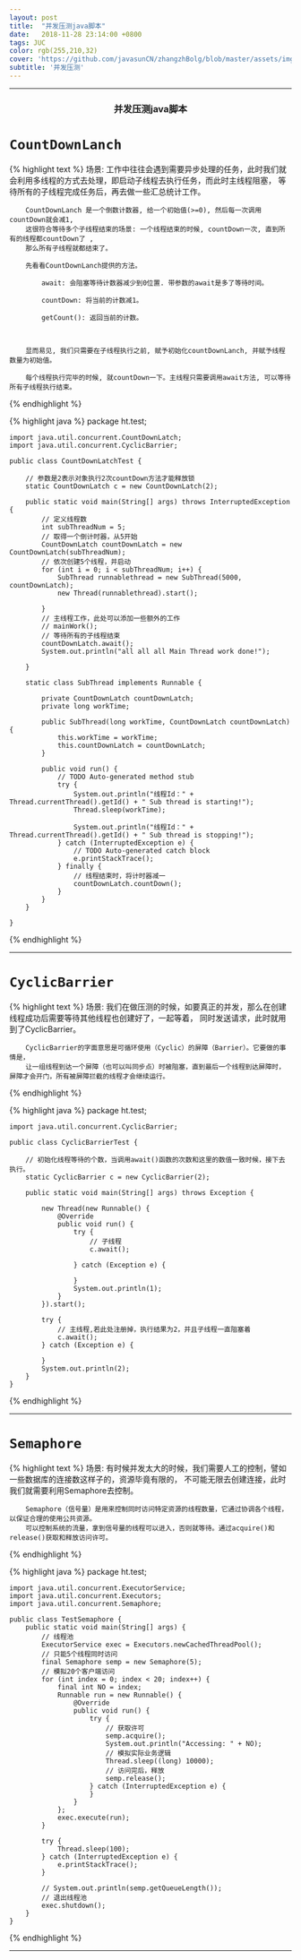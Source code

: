 ```yaml
---
layout: post
title:  "并发压测java脚本"
date:   2018-11-28 23:14:00 +0800
tags: JUC
color: rgb(255,210,32)
cover: 'https://github.com/javasunCN/zhangzhBolg/blob/master/assets/img/spring/spring.jpg?raw=true'
subtitle: '并发压测'
---
```


------------------------

<center><b><h3>并发压测java脚本</h3></b></center>

# `CountDownLanch`

{% highlight text %}
    场景:
        工作中往往会遇到需要异步处理的任务，此时我们就会利用多线程的方式去处理，即启动子线程去执行任务，而此时主线程阻塞，
        等待所有的子线程完成任务后，再去做一些汇总统计工作。
        
        
        CountDownLanch 是一个倒数计数器, 给一个初始值(>=0), 然后每一次调用countDown就会减1, 
        这很符合等待多个子线程结束的场景: 一个线程结束的时候, countDown一次, 直到所有的线程都countDown了 , 
        那么所有子线程就都结束了。
        
        先看看CountDownLanch提供的方法。
        
            await: 会阻塞等待计数器减少到0位置. 带参数的await是多了等待时间。
            
            countDown: 将当前的计数减1。
            
            getCount(): 返回当前的计数。
        
        
        
        显而易见, 我们只需要在子线程执行之前, 赋予初始化countDownLanch, 并赋予线程数量为初始值。
        
        每个线程执行完毕的时候, 就countDown一下。主线程只需要调用await方法, 可以等待所有子线程执行结束。
{% endhighlight %} 

{% highlight java %}
    package ht.test;
    
    import java.util.concurrent.CountDownLatch;
    import java.util.concurrent.CyclicBarrier;
    
    public class CountDownLatchTest {
    
        // 参数是2表示对象执行2次countDown方法才能释放锁
        static CountDownLatch c = new CountDownLatch(2);
    
        public static void main(String[] args) throws InterruptedException {
            // 定义线程数
            int subThreadNum = 5;
            // 取得一个倒计时器，从5开始
            CountDownLatch countDownLatch = new CountDownLatch(subThreadNum);
            // 依次创建5个线程，并启动
            for (int i = 0; i < subThreadNum; i++) {
                SubThread runnablethread = new SubThread(5000, countDownLatch);
                new Thread(runnablethread).start();
    
            }
            // 主线程工作，此处可以添加一些额外的工作
            // mainWork();
            // 等待所有的子线程结束
            countDownLatch.await();
            System.out.println("all all all Main Thread work done!");
    
        }
    
        static class SubThread implements Runnable {
    
            private CountDownLatch countDownLatch;
            private long workTime;
    
            public SubThread(long workTime, CountDownLatch countDownLatch) {
                this.workTime = workTime;
                this.countDownLatch = countDownLatch;
            }
    
            public void run() {
                // TODO Auto-generated method stub
                try {
                    System.out.println("线程Id：" + Thread.currentThread().getId() + " Sub thread is starting!");
                    Thread.sleep(workTime);
    
                    System.out.println("线程Id：" + Thread.currentThread().getId() + " Sub thread is stopping!");
                } catch (InterruptedException e) {
                    // TODO Auto-generated catch block
                    e.printStackTrace();
                } finally {
                    // 线程结束时，将计时器减一
                    countDownLatch.countDown();
                }
            }
        }
    
    }
{% endhighlight %} 

---------------------------------------

# `CyclicBarrier`

{% highlight text %}
    场景:
        我们在做压测的时候，如要真正的并发，那么在创建线程成功后需要等待其他线程也创建好了，一起等着，
        同时发送请求，此时就用到了CyclicBarrier。
        
        CyclicBarrier的字面意思是可循环使用（Cyclic）的屏障（Barrier）。它要做的事情是，
        让一组线程到达一个屏障（也可以叫同步点）时被阻塞，直到最后一个线程到达屏障时，屏障才会开门，所有被屏障拦截的线程才会继续运行。
{% endhighlight %} 

{% highlight java %}
    package ht.test;
    
    import java.util.concurrent.CyclicBarrier;
    
    public class CyclicBarrierTest {
    
        // 初始化线程等待的个数，当调用await()函数的次数和这里的数值一致时候，接下去执行。
        static CyclicBarrier c = new CyclicBarrier(2);
    
        public static void main(String[] args) throws Exception {
    
            new Thread(new Runnable() {
                @Override
                public void run() {
                    try {
                        // 子线程
                        c.await();
    
                    } catch (Exception e) {
    
                    }
                    System.out.println(1);
                }
            }).start();
    
            try {
                // 主线程,若此处注册掉，执行结果为2，并且子线程一直阻塞着
                c.await();
            } catch (Exception e) {
    
            }
            System.out.println(2);
        }
    }
{% endhighlight %} 

---------------------------------------


# `Semaphore`

{% highlight text %}
    场景:
        有时候并发太大的时候，我们需要人工的控制，譬如一些数据库的连接数这样子的，资源毕竟有限的，
        不可能无限去创建连接，此时我们就需要利用Semaphore去控制。
        
        Semaphore（信号量）是用来控制同时访问特定资源的线程数量，它通过协调各个线程，以保证合理的使用公共资源。
        可以控制系统的流量，拿到信号量的线程可以进入，否则就等待。通过acquire()和release()获取和释放访问许可。
{% endhighlight %} 

{% highlight java %}
    package ht.test;
    
    import java.util.concurrent.ExecutorService;
    import java.util.concurrent.Executors;
    import java.util.concurrent.Semaphore;
    
    public class TestSemaphore {
        public static void main(String[] args) {
            // 线程池
            ExecutorService exec = Executors.newCachedThreadPool();
            // 只能5个线程同时访问
            final Semaphore semp = new Semaphore(5);
            // 模拟20个客户端访问
            for (int index = 0; index < 20; index++) {
                final int NO = index;
                Runnable run = new Runnable() {
                    @Override
                    public void run() {
                        try {
                            // 获取许可
                            semp.acquire();
                            System.out.println("Accessing: " + NO);
                            // 模拟实际业务逻辑
                            Thread.sleep((long) 10000);
                            // 访问完后，释放
                            semp.release();
                        } catch (InterruptedException e) {
                        }
                    }
                };
                exec.execute(run);
            }
    
            try {
                Thread.sleep(100);
            } catch (InterruptedException e) {
                e.printStackTrace();
            }
    
            // System.out.println(semp.getQueueLength());
            // 退出线程池
            exec.shutdown();
        }
    }
{% endhighlight %} 

---------------------------------------







